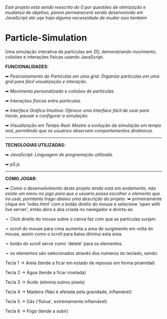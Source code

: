*Este projeto esta sendo reescrito do 0 por questões de otimização e mudança de objetivo, porem permanecerá sendo desenvolvido em JavaScript até uqe haja alguma necessidade de mudar isso também*

# Particle-Simulation

Uma simulação interativa de partículas em 2D, demonstrando movimento, colisões e interações físicas usando JavaScript.

**FUNCIONALIDADES:**

➥ *Posicionamento de Partículas em uma grid: Organize partículas em uma grid para fácil visualização e interação.*

➥ *Movimento personalizado e colisões de partículas.*

➥ *Interações fisicas entre particulas.*

➥ *Interface Gráfica Intuitiva: Oferece uma interface fácil de usar para iniciar, pausar e configurar a simulação.*

➥ *Visualização em Tempo Real: Mostre a evolução da simulação em tempo real, permitindo que os usuários observem comportamentos dinâmicos.*

__________________________________________________________________________________________________________________________________________________

**TECNOLOGIAS UTILIZADAS:**

➦ *JavaScript: Linguagem de programação utilizada.*

➦ *p5.js*

__________________________________________________________________________________________________________________________________________________

**COMO JOGAR:**

➥ *Como o desenvolvimento deste projeto ainda esta em andamento, não existe um menu no jogo para que o usuario possa escolher o elemento que ira usar, porntanto trago abaixo uma descrição do projeto.*
➥ primeiramente clique em 'index.html' com o botão direito do mouse e selecione 'open with live server', então abra a aba criada no navegador e divirta-se.

➛ Click direito do mouse sobre o canva faz com que as particulas surjam.

➛ scroll do mouse para cima aumenta a area de surgimento em volta do mouse, assim como o scroll para baixo diminui esta area.

➛ botão do scroll serve como 'delete' para os elementos.

➛ os elementos são selecionados através dos numeros do teclado, sendo:

Tecla 1 -> Areia (tende a ficar em estado de repouso em forma piramidal)

Tecla 2 -> Água (tende a ficar nivelada)

Tecla 3 -> Ácido (elimina outros pixels)

Tecla 4 -> Madeira (Não é afetada pela gravidade, inflamável)

Tecla 5 -> Gás ('flutua', extremamente inflamável)

Tecla 6 -> Fogo (tende a subir)
